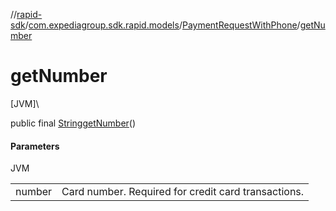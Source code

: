 //[rapid-sdk](../../../index.md)/[com.expediagroup.sdk.rapid.models](../index.md)/[PaymentRequestWithPhone](index.md)/[getNumber](get-number.md)

# getNumber

[JVM]\

public final [String](https://docs.oracle.com/javase/8/docs/api/java/lang/String.html)[getNumber](get-number.md)()

#### Parameters

JVM

| | |
|---|---|
| number | Card number. Required for credit card transactions. |
